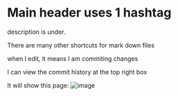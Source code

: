 # Main header uses 1 hashtag

description is under. 

There are many other shortcuts for mark down files

when I edit, it means I am commiting changes

I can view the commit history at the top right box

It will show this page:
![image](https://user-images.githubusercontent.com/45483476/129136907-6cbfcc09-251e-4146-bb3d-058262124891.png)


